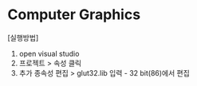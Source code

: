 # Computer Graphics

[실행방법]
1. open visual studio
2. 프로젝트 > 속성 클릭
3. 추가 종속성 편집 > glut32.lib 입력 - 32 bit(86)에서 편집
